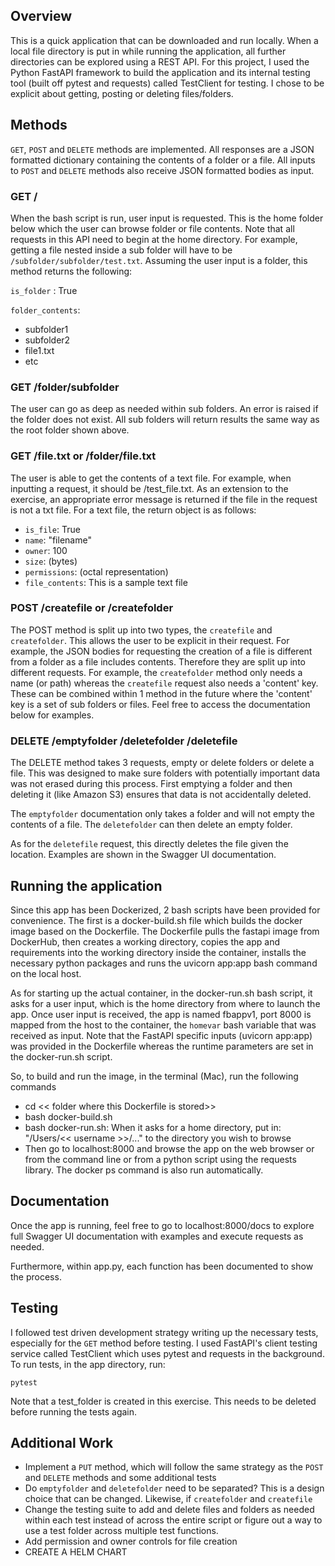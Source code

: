 ## Overview
This is a quick application that can be downloaded and run locally. When a local file directory is put in while running the application, all further directories can be explored using a REST API. For this project, I used the Python FastAPI framework to build the application and its internal testing tool (built off pytest and requests) called TestClient for testing. I chose to be explicit about getting, posting or deleting files/folders.


## Methods
`GET`, `POST` and `DELETE` methods are implemented. All responses are a JSON formatted dictionary containing the contents of a folder or a file. All inputs to `POST` and `DELETE` methods also receive JSON formatted bodies as input. 


### GET /
When the bash script is run, user input is requested. This is the home folder below which the user can browse folder or file contents. Note that all requests in this API need to begin at the home directory. For example, getting a file nested inside a sub folder will have to be `/subfolder/subfolder/test.txt`. Assuming the user input is a folder, this method returns the following:

`is_folder` : True 

`folder_contents`: 
* subfolder1
* subfolder2
* file1.txt
* etc

### GET /folder/subfolder
The user can go as deep as needed within sub folders. An error is raised if the folder does not exist. All sub folders will return results the same way as the root folder shown above.


### GET /file.txt or /folder/file.txt
The user is able to get the contents of a text file. For example, when inputting a request, it should be /test_file.txt. As an extension to the exercise, an appropriate error message is returned if the file in the request is not a txt file. For a text file, the return object is as follows:

* `is_file`: True
* `name`: "filename"
* `owner`: 100
* `size`: (bytes)
* `permissions`: (octal representation)
* `file_contents`: This is a sample text file


### POST /createfile or /createfolder
The POST method is split up into two types, the `createfile` and `createfolder`. This allows the user to be explicit in their request. For example, the JSON bodies for requesting the creation of a file is different from a folder as a file includes contents. Therefore they are split up into different requests. For example, the `createfolder` method only needs a name (or path) whereas the `createfile` request also needs a 'content' key. These can be combined within 1 method in the future where the 'content' key is a set of sub folders or files. Feel free to access the documentation below for examples. 


### DELETE /emptyfolder /deletefolder /deletefile
The DELETE method takes 3 requests, empty or delete folders or delete a file. This was designed to make sure folders with potentially important data was not erased during this process. First emptying a folder and then deleting it (like Amazon S3) ensures that data is not accidentally deleted. 

The `emptyfolder` documentation only takes a folder and will not empty the contents of a file. The `deletefolder` can then delete an empty folder. 

As for the `deletefile` request, this directly deletes the file given the location. Examples are shown in the Swagger UI documentation. 


## Running the application
Since this app has been Dockerized, 2 bash scripts have been provided for convenience. The first is a docker-build.sh file which builds the docker image based on the Dockerfile. The Dockerfile pulls the fastapi image from DockerHub, then creates a working directory, copies the app and requirements into the working directory inside the container, installs the necessary python packages and runs the uvicorn app:app bash command on the local host. 

As for starting up the actual container, in the docker-run.sh bash script, it asks for a user input, which is the home directory from where to launch the app. Once user input is received, the app is named fbappv1, port 8000 is mapped from the host to the container, the `homevar` bash variable that was received as input. Note that the FastAPI specific inputs (uvicorn app:app) was provided in the Dockerfile whereas the runtime parameters are set in the docker-run.sh script.

So, to build and run the image, in the terminal (Mac), run the following commands
* cd << folder where this Dockerfile is stored>>
* bash docker-build.sh
* bash docker-run.sh: When it asks for a home directory, put in: "/Users/<< username >>/..." to the directory you wish to browse
* Then go to localhost:8000 and browse the app on the web browser or from the command line or from a python script using the requests library. The docker ps command is also run automatically. 


## Documentation
Once the app is running, feel free to go to localhost:8000/docs to explore full Swagger UI documentation with examples and execute requests as needed. 

Furthermore, within app.py, each function has been documented to show the process. 


## Testing
I followed test driven development strategy writing up the necessary tests, especially for the `GET` method before testing. I used FastAPI's client testing service called TestClient which uses pytest and requests in the background. To run tests, in the app directory, run:

`pytest`

Note that a test_folder is created in this exercise. This needs to be deleted before running the tests again. 

## Additional Work
* Implement a `PUT` method, which will follow the same strategy as the `POST` and `DELETE` methods and some additional tests
* Do `emptyfolder` and `deletefolder` need to be separated? This is a design choice that can be changed. Likewise, if `createfolder` and `createfile` 
* Change the testing suite to add and delete files and folders as needed within each test instead of across the entire script or figure out a way to use a test folder across multiple test functions. 
* Add permission and owner controls for file creation
* CREATE A HELM CHART